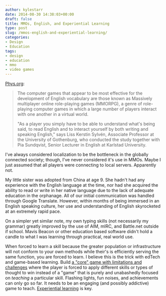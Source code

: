 ```yaml
---
author: kylestarr
date: 2014-08-30 14:38:03+00:00
draft: false
title: MMOs, English, and Experiential Learning
type: post
slug: /mmos-english-and-experiential-learning/
categories:
- Design
- Education
tags:
- design
- education
- mmo
- video games
---
```


[Phys.org](http://phys.org/news/2014-08-games-boost-english.html):

> The computer games that appear to be most effective for the development of English vocabulary are those known as Massively multiplayer online role-playing games (MMORPG), a genre of role-playing computer games in which a large number of players interact with one another in a virtual world.
>
> "As a player you simply have to be able to understand what's being said, to read English and to interact yourself by both writing and speaking English," says Liss Kerstin Sylvén, Associate Professor at the University of Gothenburg, who conducted the study together with Pia Sundqvist, Senior Lecturer in English at Karlstad University.

I've always considered localization to be the bottleneck in the globally connected society; though, I've never considered it's use in MMOs. Maybe I just assumed that all players were connecting to local servers. Apparently not.

My little sister was adopted from China at age 9. She hadn't had any experience with the English language at the time, nor had she acquired the ability to read or write in her native language due to the lack of adequate education in the orphanage. All of our initial communication was handled through Google Translate. However, within months of being immersed in an English speaking culture, her use and understanding of English skyrocketed at an extremely rapid pace.

On a simpler yet similar note, my own typing skills (not necessarily my grammar) greatly improved by the use of AIM, mIRC, and Battle.net outside if school. Mavis Beacon or other education based software didn't hold a candle to what I was learning through practical, real world use.

When forced to learn a skill because the greater population or infrastructure will not conform to your own methods while their's is efficiently serving the same function, you are forced to learn. I believe this is the trick with edTech and game-based learning. Build [a "core" game with limitations and challenges](/2014/08/29/grand-theft-mario/) where the player is forced to apply different skills or types of thought to win instead of a "game" that is purely and unabashedly focused on _teaching_ a particular skill. Flashing lights, fun noises, and achievements can only go so far. It needs to be an engaging (and possibly addictive) game to teach. [Experiential learning](/2014/06/17/not-from-school/) is key.
